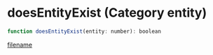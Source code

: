 # doesEntityExist (Category entity)

```js
function doesEntityExist(entity: number): boolean
```

[filename](doesEntityExist_m.md ':include')